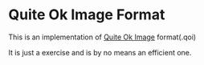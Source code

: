 # Quite Ok Image Format

This is an implementation of [Quite Ok Image](https://qoiformat.org/) format(.qoi)

It is just a exercise and is by no means an efficient one.
